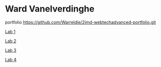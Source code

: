 # Ward Vanelverdinghe
portfolio https://github.com/Warreldie/2imd-webtechadvanced-portfolio.git

[Lab 1](https://github.com/Warreldie/2imd-webtechadvanced-portfolio/tree/main/lab1%20-%20git)

[Lab 2](https://github.com/Warreldie/2imd-webtechadvanced-portfolio/tree/main/lab2%20-%20grid)

[Lab 3](https://github.com/Warreldie/2imd-webtechadvanced-portfolio/tree/main/lab3%20-%20ES6g)

[Lab 4](https://github.com/Warreldie/2imd-webtechadvanced-portfolio/tree/main/lab4%20-%20AppPrototype)


